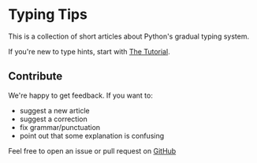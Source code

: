 # Typing Tips

This is a collection of short articles about Python's gradual typing system.

If you're new to type hints, start with [The Tutorial](tutorial/0-start-here/index.md).

## Contribute

We're happy to get feedback. If you want to:

- suggest a new article
- suggest a correction
- fix grammar/punctuation
- point out that some explanation is confusing

Feel free to open an issue or pull request on [GitHub](https://github.com/decorator-factory/typing-tips)

